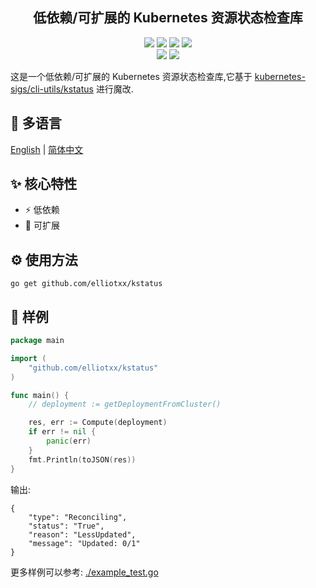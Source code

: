 <div align = "center">
<!-- <p> -->
<!--     <img width="160" src="https://github.com/elliotxx/kstatus/blob/main/example_logo.png?sanitize=true"> -->
<!-- </p> -->
<h2>低依赖/可扩展的 Kubernetes 资源状态检查库</h2>
<a title="Go Reference" target="_blank" href="https://pkg.go.dev/github.com/elliotxx/kstatus"><img src="https://pkg.go.dev/badge/github.com/elliotxx/kstatus.svg"></a>
<a title="Go Report Card" target="_blank" href="https://goreportcard.com/report/github.com/elliotxx/kstatus"><img src="https://goreportcard.com/badge/github.com/elliotxx/kstatus?style=flat-square"></a>
<a title="Coverage Status" target="_blank" href="https://coveralls.io/github/elliotxx/kstatus?branch=main"><img src="https://img.shields.io/coveralls/github/elliotxx/kstatus/main"></a>
<a title="Code Size" target="_blank" href="https://github.com/elliotxx/kstatus"><img src="https://img.shields.io/github/languages/code-size/elliotxx/kstatus.svg?style=flat-square"></a>
<br>
<a title="GitHub release" target="_blank" href="https://github.com/elliotxx/kstatus/releases"><img src="https://img.shields.io/github/release/elliotxx/kstatus.svg"></a>
<a title="License" target="_blank" href="https://github.com/elliotxx/kstatus/blob/main/LICENSE"><img src="https://img.shields.io/github/license/elliotxx/kstatus"></a>
</p>
</div>

这是一个低依赖/可扩展的 Kubernetes 资源状态检查库,它基于 [kubernetes-sigs/cli-utils/kstatus](https://github.com/kubernetes-sigs/cli-utils/blob/master/pkg/kstatus/README.md) 进行魔改.

## 📜 多语言

[English](https://github.com/elliotxx/kstatus/blob/main/README.md) | [简体中文](https://github.com/elliotxx/kstatus/blob/main/README-zh.md)


## ✨ 核心特性
* ⚡ 低依赖
* 🌲 可扩展


## ⚙️ 使用方法
```shell
go get github.com/elliotxx/kstatus
```


## 📖 样例
```go
package main

import (
	"github.com/elliotxx/kstatus"
)

func main() {
    // deployment := getDeploymentFromCluster()

    res, err := Compute(deployment)
    if err != nil {
        panic(err)
    }
	fmt.Println(toJSON(res))
}
```

输出:

```shell
{
    "type": "Reconciling",
    "status": "True",
    "reason": "LessUpdated",
    "message": "Updated: 0/1"
}
```

更多样例可以参考: [./example_test.go](./example_test.go)
